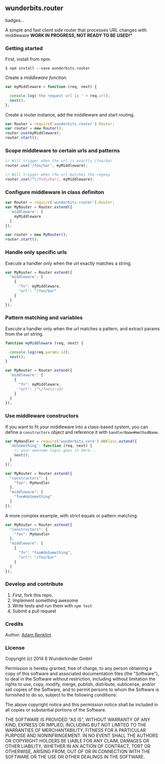 wunderbits.router
---

badges...

A simple and fast client side router that processes URL changes with middleware
**WORK IN PROGRESS, NOT READY TO BE USED!***

### Getting started

First, install from npm.

```
$ npm install --save wunderbits.router
```

Create a *middleware function*.

```javascript
var myMiddleware = function (req, next) {

  console.log('the request url is ' + req.url);
  next();
};
```

Create a router instance, add the middleware and start routing.
```javascript
var Router = require('wunderbits.router').Router;
var router = new Router();
router.use(myMiddleware);
router.start();
```

### Scope middleware to certain urls and patterns

```javascript
// Will trigger when the url is exactly /foo/bar
router.use('/foo/bar', myMiddleware);

// Will trigger when the url matches the regexp
router.use(/^\/foo\/bar/, myMiddleware);
```

### Configure middleware in class definiton

```javascript
var Router = require('wunderbits.router').Router;
var MyRouter = Router.extend({
  'middleware': [
    myMiddleware
  ]
});

var router = new MyRouter();
router.start();
```

### Handle only specific urls

Execute a handler only when the url exactly matches a string.

```javascript
var MyRouter = Router.extend({
  'middleware': [
    {
      "fn": myMiddleware,
      "url": "/foo/bar"
    }
  ]
});
```

### Pattern matching and variables

Execute a handler only when the url matches a pattern, and extract params from the url string.

```javascript
function myMiddleware (req, next) {

  console.log(req.params.id);
  next();
}

var MyRouter = Router.extend({
  'middleware': [
    {
      "fn": myMiddleware,
      "url": /^\/foo\/:id/
    }
  ]
});
```

### Use middleware constructors

If you want to fit your middleware into a class-based system, you can define a ```constructors``` object and reference it with ```handlerName#methodName```.

```javascript
var MyHandler = require('wunderbits.core').WBKlass.extend({
  'doSomething': function (req, next) {
    // your awesome logic goes in here...
    next();
  }
});

var MyRouter = Router.extend({
  "constructors": {
    "foo": MyHandler
  },
  "middleware": [
    "foo#doSomething"
  ]
});
```

A more complex example, with strict equals or pattern matching.

```javascript
var MyRouter = Router.extend({
  "constructors": {
    "foo": MyHandler
  },
  "middleware": [
    {
      "fn": "foo#doSomething",
      "url": "/foo/bar"
    }
  ]
});
```

### Develop and contribute

1. First, fork this repo.
2. Implement something awesome
3. Write tests and run them with ```npm test```
4. Submit a pull request

### Credits

Author: [Adam Renklint](http://adamrenklint.com)

### License

Copyright (c) 2014 6 Wunderkinder GmbH

Permission is hereby granted, free of charge, to any person
obtaining a copy of this software and associated documentation
files (the "Software"), to deal in the Software without
restriction, including without limitation the rights to use,
copy, modify, merge, publish, distribute, sublicense, and/or sell
copies of the Software, and to permit persons to whom the
Software is furnished to do so, subject to the following
conditions:

The above copyright notice and this permission notice shall be
included in all copies or substantial portions of the Software.

THE SOFTWARE IS PROVIDED "AS IS", WITHOUT WARRANTY OF ANY KIND,
EXPRESS OR IMPLIED, INCLUDING BUT NOT LIMITED TO THE WARRANTIES
OF MERCHANTABILITY, FITNESS FOR A PARTICULAR PURPOSE AND
NONINFRINGEMENT. IN NO EVENT SHALL THE AUTHORS OR COPYRIGHT
HOLDERS BE LIABLE FOR ANY CLAIM, DAMAGES OR OTHER LIABILITY,
WHETHER IN AN ACTION OF CONTRACT, TORT OR OTHERWISE, ARISING
FROM, OUT OF OR IN CONNECTION WITH THE SOFTWARE OR THE USE OR
OTHER DEALINGS IN THE SOFTWARE.

